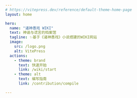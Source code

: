 ```yaml
---
# https://vitepress.dev/reference/default-theme-home-page
layout: home

hero:
  name: "诸神愚戏 WIKI"
  text: 神谕与谎言的档案馆
  tagline: ✨基于《诸神愚戏》小说搭建的WIKI网站
  image:
    src: /logo.png
    alt: VitePress
  actions:
    - theme: brand
      text: 快速开始
      link: /wiki/start
    - theme: alt
      text: 编写指南
      link: /contribution/compile

---
```

<Home />